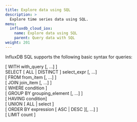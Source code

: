 ```yaml
---
title: Explore data using SQL
description: >
  Explore time series data using SQL.
menu:
  influxdb_cloud_iox:
    name: Explore data using SQL
    parent: Query data with SQL
weight: 201
---
```


InfluxDB SQL supports the following basic syntax for queries:

[ WITH with_query [, …] ]  
SELECT [ ALL | DISTINCT ] select_expr [, …]  
[ FROM from_item [, …] ]  
[ JOIN join_item [, …] ]  
[ WHERE condition ]  
[ GROUP BY grouping_element [, …] ]  
[ HAVING condition]  
[ UNION [ ALL | select ]  
[ ORDER BY expression [ ASC | DESC ][, …] ]  
[ LIMIT count ]  

